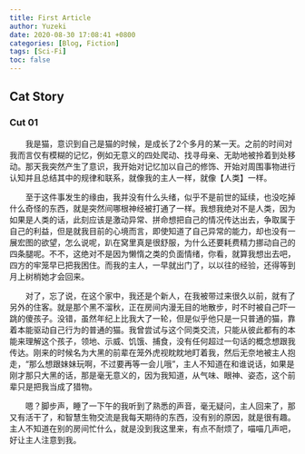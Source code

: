 ```yaml
---
title: First Article
author: Yuzeki
date: 2020-08-30 17:08:41 +0800
categories: [Blog, Fiction]
tags: [Sci-Fi]
toc: false
---
```

## Cat Story

### Cut 01

&emsp;&emsp;我是猫，意识到自己是猫的时候，是成长了2个多月的某一天。之前的时间对我而言仅有模糊的记忆，例如无意义的四处爬动、找寻母亲、无助地被拎着到处移动。那天我突然产生了意识，我开始对记忆加以自己的修饰、开始对周围事物进行认知并且总结其中的规律和联系，就像我的主人一样，就像【人类】一样。  

&emsp;&emsp;至于这件事发生的缘由，我并没有什么头绪，似乎不是前世的延续，也没吃掉什么奇怪的东西，就是突然间哪根神经被打通了一样。我想我绝对不是人类，因为如果是人类的话，此刻应该是激动异常、拼命想把自己的情况传达出去，争取属于自己的利益，但是就我目前的心境而言，即使知道了自己异常的能力，却也没有一展宏图的欲望，怎么说呢，趴在窝里真是很舒服，为什么还要耗费精力挪动自己的四条腿呢。不不，这绝对不是因为懒惰之类的负面情绪，你看，就算我想出去吧，四方的牢笼早已把我困住。而我的主人，一早就出门了，以以往的经验，还得等到月上树梢她才会回来。  

&emsp;&emsp;对了，忘了说，在这个家中，我还是个新人，在我被带过来很久以前，就有了另外的住客。就是那个黑不溜秋，正在房间内漫无目的地散步，时不时被自己吓一跳的傻孩子。没错，虽然年纪上比我大了一轮，但是似乎他只是一只普通的猫，靠着本能驱动自己行为的普通的猫。我曾尝试与这个同类交流，只能从彼此都有的本能来理解这个孩子，领地、示威、饥饿、捕食，没有任何超过一句话的概念想跟我传达。刚来的时候名为大黑的前辈在笼外虎视眈眈地盯着我，然后无奈地被主人抱走，“那么想跟妹妹玩啊，不过要再等一会儿哦”，主人不知道在和谁说话，如果是刚才那只大黑的话，那是毫无意义的，因为我知道，从气味、眼神、姿态，这个前辈只是把我当成了猎物。  

&emsp;&emsp;嗯？脚步声，睡了一下午的我听到了熟悉的声音，毫无疑问，主人回来了，那又有活干了，和智慧生物交流是我每天期待的东西，没有别的原因，就是很有趣。主人不知道在别的房间忙什么，就是没到我这里来，有点不耐烦了，喵喵几声吧，好让主人注意到我。
